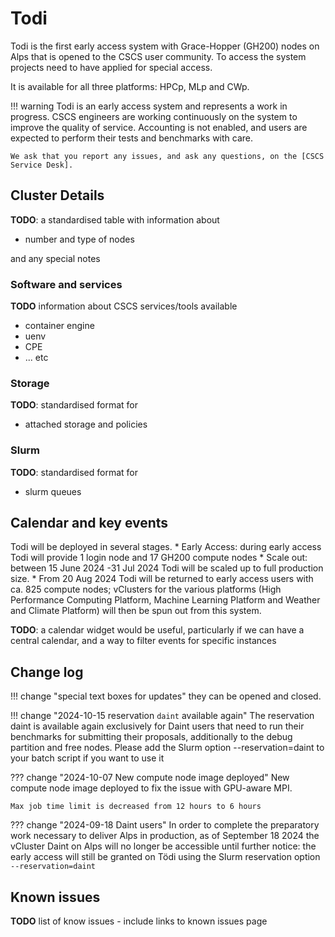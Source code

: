 # Todi

Todi is the first early access system with Grace-Hopper (GH200) nodes on Alps that is opened to the CSCS user community.
To access the system projects need to have applied for special access.

It is available for all three platforms: HPCp, MLp and CWp.

!!! warning
    Todi is an early access system and represents a work in progress.
    CSCS engineers are working continuously on the system to improve the quality of service.
    Accounting is not enabled, and users are expected to perform their tests and benchmarks with care.

    We ask that you report any issues, and ask any questions, on the [CSCS Service Desk].

## Cluster Details

__TODO__: a standardised table with information about

* number and type of nodes

and any special notes

### Software and services

__TODO__ information about CSCS services/tools available

* container engine
* uenv
* CPE
* ... etc

### Storage

__TODO__: standardised format for

* attached storage and policies

### Slurm

__TODO__: standardised format for

* slurm queues

## Calendar and key events

Todi will be deployed in several stages.
    * Early Access: during early access Todi will provide 1 login node and 17 GH200 compute nodes
    * Scale out: between 15 June 2024 -31 Jul 2024 Todi will be scaled up to full production size.
    * From 20 Aug 2024 Todi will be returned to early access users with ca. 825 compute nodes; vClusters for the various platforms (High Performance Computing Platform, Machine Learning Platform and Weather and Climate Platform) will then be spun out from this system.


__TODO__: a calendar widget would be useful, particularly if we can have a central calendar, and a way to filter events for specific instances

## Change log

!!! change "special text boxes for updates"
    they can be opened and closed.

!!! change "2024-10-15 reservation `daint` available again"
    The reservation daint  is available again exclusively for Daint users that need to run their benchmarks for submitting their proposals, additionally to the debug  partition and free nodes.
    Please add the Slurm option --reservation=daint to your batch script if you want to use it

??? change "2024-10-07 New compute node image deployed"
    New compute node image deployed to fix the issue with GPU-aware MPI.

    Max job time limit is decreased from 12 hours to 6 hours

??? change "2024-09-18 Daint users"
    In order to complete the preparatory work necessary to deliver Alps in production, as of September 18 2024 the vCluster Daint on Alps will no longer be accessible until further notice: the early access will still be granted on Tödi using the Slurm reservation option `--reservation=daint`

## Known issues

__TODO__ list of know issues - include links to known issues page

[CSCS Service Desk]: https://jira.cscs.ch/plugins/servlet/desk
